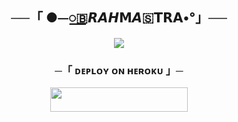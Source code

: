 <h2 align="center">  
      ──「 ●⏤꯭🇧𝙍𝘼𝙃𝗠𝘼🇸𝗧𝗥𝗔•°‌⁪」──  
  </h2>  

  <p align="center">  
    <img src="https://te.legra.ph/file/4cfe7cf3ffcce4dc41d8c.jpg">  
  </p>  

  <h3 align="center">  
      ─「 ᴅᴇᴩʟᴏʏ ᴏɴ ʜᴇʀᴏᴋᴜ 」─  
  </h3>  

  <p align="center"><a href="https://dashboard.heroku.com/new?template=https://github.com/BRAMHASTRA/BRAMHASTRA"> <img src="https://img.shields.io/badge/Deploy%20On%20Heroku-pink?style=for-the-badge&logo=heroku" width="220" height="38.45"/></a></p>  

